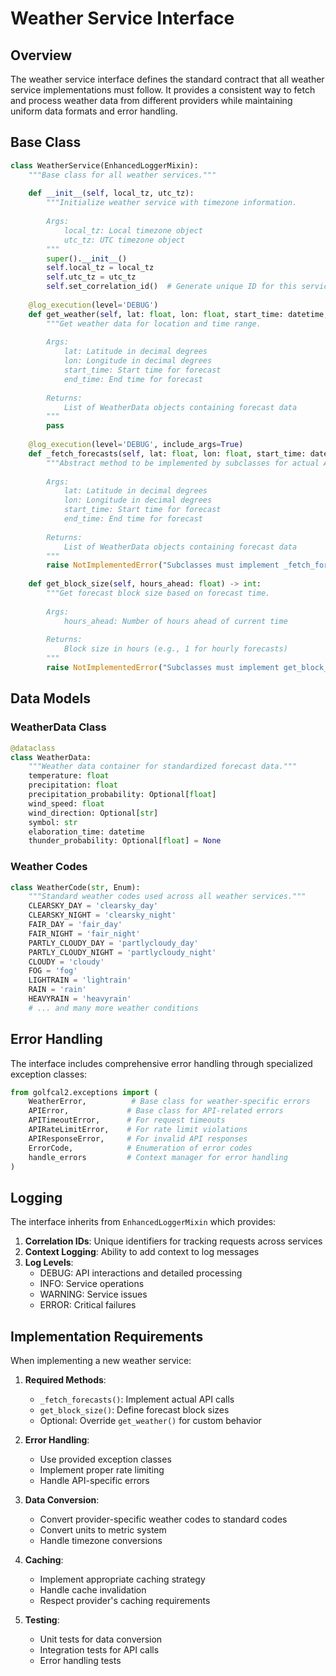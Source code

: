# Weather Service Interface

## Overview

The weather service interface defines the standard contract that all weather service implementations must follow. It provides a consistent way to fetch and process weather data from different providers while maintaining uniform data formats and error handling.

## Base Class

```python
class WeatherService(EnhancedLoggerMixin):
    """Base class for all weather services."""
    
    def __init__(self, local_tz, utc_tz):
        """Initialize weather service with timezone information.
        
        Args:
            local_tz: Local timezone object
            utc_tz: UTC timezone object
        """
        super().__init__()
        self.local_tz = local_tz
        self.utc_tz = utc_tz
        self.set_correlation_id()  # Generate unique ID for this service instance
    
    @log_execution(level='DEBUG')
    def get_weather(self, lat: float, lon: float, start_time: datetime, end_time: datetime) -> List[WeatherData]:
        """Get weather data for location and time range.
        
        Args:
            lat: Latitude in decimal degrees
            lon: Longitude in decimal degrees
            start_time: Start time for forecast
            end_time: End time for forecast
            
        Returns:
            List of WeatherData objects containing forecast data
        """
        pass
    
    @log_execution(level='DEBUG', include_args=True)
    def _fetch_forecasts(self, lat: float, lon: float, start_time: datetime, end_time: datetime) -> List[WeatherData]:
        """Abstract method to be implemented by subclasses for actual API calls.
        
        Args:
            lat: Latitude in decimal degrees
            lon: Longitude in decimal degrees
            start_time: Start time for forecast
            end_time: End time for forecast
            
        Returns:
            List of WeatherData objects containing forecast data
        """
        raise NotImplementedError("Subclasses must implement _fetch_forecasts")
    
    def get_block_size(self, hours_ahead: float) -> int:
        """Get forecast block size based on forecast time.
        
        Args:
            hours_ahead: Number of hours ahead of current time
            
        Returns:
            Block size in hours (e.g., 1 for hourly forecasts)
        """
        raise NotImplementedError("Subclasses must implement get_block_size")
```

## Data Models

### WeatherData Class

```python
@dataclass
class WeatherData:
    """Weather data container for standardized forecast data."""
    temperature: float
    precipitation: float
    precipitation_probability: Optional[float]
    wind_speed: float
    wind_direction: Optional[str]
    symbol: str
    elaboration_time: datetime
    thunder_probability: Optional[float] = None
```

### Weather Codes

```python
class WeatherCode(str, Enum):
    """Standard weather codes used across all weather services."""
    CLEARSKY_DAY = 'clearsky_day'
    CLEARSKY_NIGHT = 'clearsky_night'
    FAIR_DAY = 'fair_day'
    FAIR_NIGHT = 'fair_night'
    PARTLY_CLOUDY_DAY = 'partlycloudy_day'
    PARTLY_CLOUDY_NIGHT = 'partlycloudy_night'
    CLOUDY = 'cloudy'
    FOG = 'fog'
    LIGHTRAIN = 'lightrain'
    RAIN = 'rain'
    HEAVYRAIN = 'heavyrain'
    # ... and many more weather conditions
```

## Error Handling

The interface includes comprehensive error handling through specialized exception classes:

```python
from golfcal2.exceptions import (
    WeatherError,          # Base class for weather-specific errors
    APIError,             # Base class for API-related errors
    APITimeoutError,      # For request timeouts
    APIRateLimitError,    # For rate limit violations
    APIResponseError,     # For invalid API responses
    ErrorCode,            # Enumeration of error codes
    handle_errors         # Context manager for error handling
)
```

## Logging

The interface inherits from `EnhancedLoggerMixin` which provides:

1. **Correlation IDs**: Unique identifiers for tracking requests across services
2. **Context Logging**: Ability to add context to log messages
3. **Log Levels**:
   - DEBUG: API interactions and detailed processing
   - INFO: Service operations
   - WARNING: Service issues
   - ERROR: Critical failures

## Implementation Requirements

When implementing a new weather service:

1. **Required Methods**:
   - `_fetch_forecasts()`: Implement actual API calls
   - `get_block_size()`: Define forecast block sizes
   - Optional: Override `get_weather()` for custom behavior

2. **Error Handling**:
   - Use provided exception classes
   - Implement proper rate limiting
   - Handle API-specific errors

3. **Data Conversion**:
   - Convert provider-specific weather codes to standard codes
   - Convert units to metric system
   - Handle timezone conversions

4. **Caching**:
   - Implement appropriate caching strategy
   - Handle cache invalidation
   - Respect provider's caching requirements

5. **Testing**:
   - Unit tests for data conversion
   - Integration tests for API calls
   - Error handling tests
